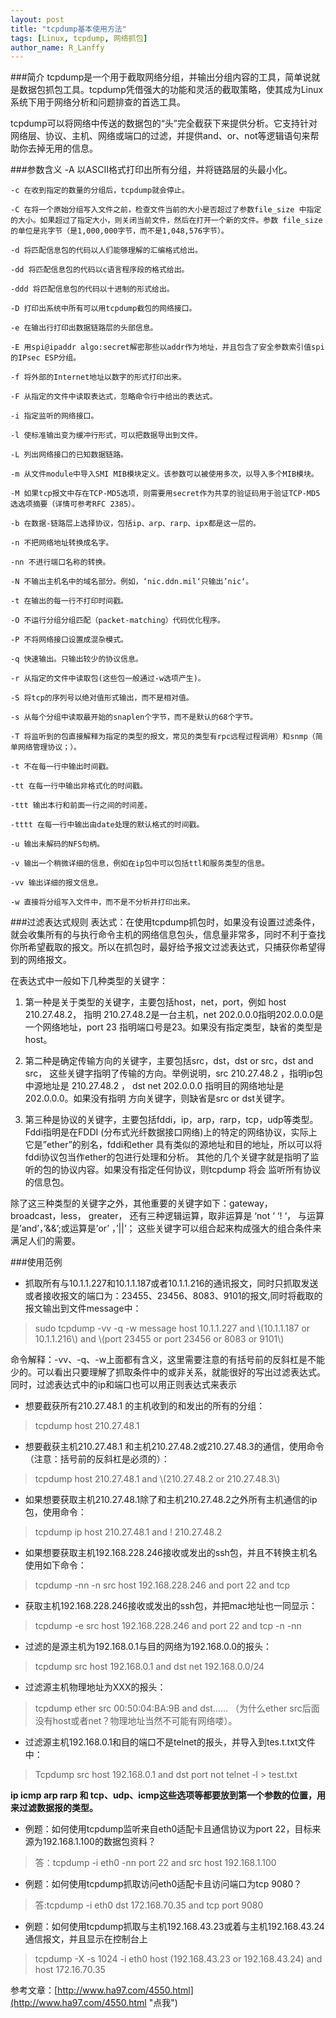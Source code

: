```yaml
---
layout: post
title: "tcpdump基本使用方法"
tags: [Linux, tcpdump, 网络抓包]
author_name: R_Lanffy
---
```


###简介
tcpdump是一个用于截取网络分组，并输出分组内容的工具，简单说就是数据包抓包工具。tcpdump凭借强大的功能和灵活的截取策略，使其成为Linux系统下用于网络分析和问题排查的首选工具。

tcpdump可以将网络中传送的数据包的“头”完全截获下来提供分析。它支持针对网络层、协议、主机、网络或端口的过滤，并提供and、or、not等逻辑语句来帮助你去掉无用的信息。

###参数含义
	-A 以ASCII格式打印出所有分组，并将链路层的头最小化。

	-c 在收到指定的数量的分组后，tcpdump就会停止。

	-C 在将一个原始分组写入文件之前，检查文件当前的大小是否超过了参数file_size 中指定的大小。如果超过了指定大小，则关闭当前文件，然后在打开一个新的文件。参数 file_size 的单位是兆字节（是1,000,000字节，而不是1,048,576字节）。

	-d 将匹配信息包的代码以人们能够理解的汇编格式给出。

	-dd 将匹配信息包的代码以c语言程序段的格式给出。

	-ddd 将匹配信息包的代码以十进制的形式给出。
	
	-D 打印出系统中所有可以用tcpdump截包的网络接口。
	
	-e 在输出行打印出数据链路层的头部信息。
	
	-E 用spi@ipaddr algo:secret解密那些以addr作为地址，并且包含了安全参数索引值spi的IPsec ESP分组。
	
	-f 将外部的Internet地址以数字的形式打印出来。
	
	-F 从指定的文件中读取表达式，忽略命令行中给出的表达式。
	
	-i 指定监听的网络接口。
	
	-l 使标准输出变为缓冲行形式，可以把数据导出到文件。
	
	-L 列出网络接口的已知数据链路。
	
	-m 从文件module中导入SMI MIB模块定义。该参数可以被使用多次，以导入多个MIB模块。
	
	-M 如果tcp报文中存在TCP-MD5选项，则需要用secret作为共享的验证码用于验证TCP-MD5选选项摘要（详情可参考RFC 2385）。
	
	-b 在数据-链路层上选择协议，包括ip、arp、rarp、ipx都是这一层的。
	
	-n 不把网络地址转换成名字。
	
	-nn 不进行端口名称的转换。
	
	-N 不输出主机名中的域名部分。例如，‘nic.ddn.mil‘只输出’nic‘。
	
	-t 在输出的每一行不打印时间戳。
	
	-O 不运行分组分组匹配（packet-matching）代码优化程序。
	
	-P 不将网络接口设置成混杂模式。
	
	-q 快速输出。只输出较少的协议信息。
	
	-r 从指定的文件中读取包(这些包一般通过-w选项产生)。
	
	-S 将tcp的序列号以绝对值形式输出，而不是相对值。
	
	-s 从每个分组中读取最开始的snaplen个字节，而不是默认的68个字节。
	
	-T 将监听到的包直接解释为指定的类型的报文，常见的类型有rpc远程过程调用）和snmp（简单网络管理协议；）。
	
	-t 不在每一行中输出时间戳。
	
	-tt 在每一行中输出非格式化的时间戳。
	
	-ttt 输出本行和前面一行之间的时间差。
	
	-tttt 在每一行中输出由date处理的默认格式的时间戳。
	
	-u 输出未解码的NFS句柄。
	
	-v 输出一个稍微详细的信息，例如在ip包中可以包括ttl和服务类型的信息。
	
	-vv 输出详细的报文信息。
	
	-w 直接将分组写入文件中，而不是不分析并打印出来。

###过滤表达式规则
表达式：在使用tcpdump抓包时，如果没有设置过滤条件，就会收集所有的与执行命令主机的网络信息包头，信息量非常多，同时不利于查找你所希望截取的报文。所以在抓包时，最好给予报文过滤表达式，只捕获你希望得到的网络报文。

在表达式中一般如下几种类型的关键字：

1. 第一种是关于类型的关键字，主要包括host，net，port，例如 host 210.27.48.2， 指明 210.27.48.2是一台主机，net 202.0.0.0指明202.0.0.0是一个网络地址，port 23 指明端口号是23。如果没有指定类型，缺省的类型是host。

2. 第二种是确定传输方向的关键字，主要包括src，dst，dst or src，dst and src， 这些关键字指明了传输的方向。举例说明，src 210.27.48.2 ，指明ip包中源地址是 210.27.48.2 ， dst net 202.0.0.0 指明目的网络地址是202.0.0.0。如果没有指明 方向关键字，则缺省是src or dst关键字。

3. 第三种是协议的关键字，主要包括fddi，ip，arp，rarp，tcp，udp等类型。Fddi指明是在FDDI (分布式光纤数据接口网络)上的特定的网络协议，实际上它是”ether”的别名，fddi和ether 具有类似的源地址和目的地址，所以可以将fddi协议包当作ether的包进行处理和分析。 其他的几个关键字就是指明了监听的包的协议内容。如果没有指定任何协议，则tcpdump 将会 监听所有协议的信息包。

除了这三种类型的关键字之外，其他重要的关键字如下：gateway， broadcast，less， greater， 还有三种逻辑运算，取非运算是 ‘not ‘ ‘! ‘， 与运算是’and’，’&&’;或运算是’or’ ，’&#124;&#124;’； 这些关键字可以组合起来构成强大的组合条件来满足人们的需要。

###使用范例

- 抓取所有与10.1.1.227和10.1.1.187或者10.1.1.216的通讯报文，同时只抓取发送或者接收报文的端口为：23455、23456、8083、9101的报文,同时将截取的报文输出到文件message中：
>sudo tcpdump -vv -q -w message host 10.1.1.227 and \\(10.1.1.187 or 10.1.1.216\\) and \\(port 23455 or port 23456 or 8083 or 9101\\)

命令解释：-vv、-q、-w上面都有含义，这里需要注意的有括号前的反斜杠是不能少的。可以看出只要理解了抓取条件中的或非关系，就能很好的写出过滤表达式。同时，过滤表达式中的ip和端口也可以用正则表达式来表示

- 想要截获所有210.27.48.1 的主机收到的和发出的所有的分组：
>tcpdump host 210.27.48.1

- 想要截获主机210.27.48.1 和主机210.27.48.2或210.27.48.3的通信，使用命令（注意：括号前的反斜杠是必须的）：
>tcpdump host 210.27.48.1 and \\(210.27.48.2 or 210.27.48.3\\)

- 如果想要获取主机210.27.48.1除了和主机210.27.48.2之外所有主机通信的ip包，使用命令：
>tcpdump ip host 210.27.48.1 and ! 210.27.48.2

- 如果想要获取主机192.168.228.246接收或发出的ssh包，并且不转换主机名使用如下命令：
>tcpdump -nn -n src host 192.168.228.246 and port 22 and tcp

- 获取主机192.168.228.246接收或发出的ssh包，并把mac地址也一同显示：
>tcpdump -e src host 192.168.228.246 and port 22 and tcp -n -nn

- 过滤的是源主机为192.168.0.1与目的网络为192.168.0.0的报头：
>tcpdump src host 192.168.0.1 and dst net 192.168.0.0/24

- 过滤源主机物理地址为XXX的报头：
>tcpdump ether src 00:50:04:BA:9B and dst……
（为什么ether src后面没有host或者net？物理地址当然不可能有网络喽）。

- 过滤源主机192.168.0.1和目的端口不是telnet的报头，并导入到tes.t.txt文件中：
>Tcpdump src host 192.168.0.1 and dst port not telnet -l > test.txt

**ip icmp arp rarp 和 tcp、udp、icmp这些选项等都要放到第一个参数的位置，用来过滤数据报的类型。**


- 例题：如何使用tcpdump监听来自eth0适配卡且通信协议为port 22，目标来源为192.168.1.100的数据包资料？

>答：tcpdump -i eth0 -nn port 22 and src host 192.168.1.100

- 例题：如何使用tcpdump抓取访问eth0适配卡且访问端口为tcp 9080？

>答:tcpdump -i eth0 dst 172.168.70.35 and tcp port 9080

- 例题：如何使用tcpdump抓取与主机192.168.43.23或着与主机192.168.43.24通信报文，并且显示在控制台上

>tcpdump -X -s 1024 -i eth0 host (192.168.43.23 or 192.168.43.24) and  host 172.16.70.35


参考文章：[http://www.ha97.com/4550.html](http://www.ha97.com/4550.html "点我")
